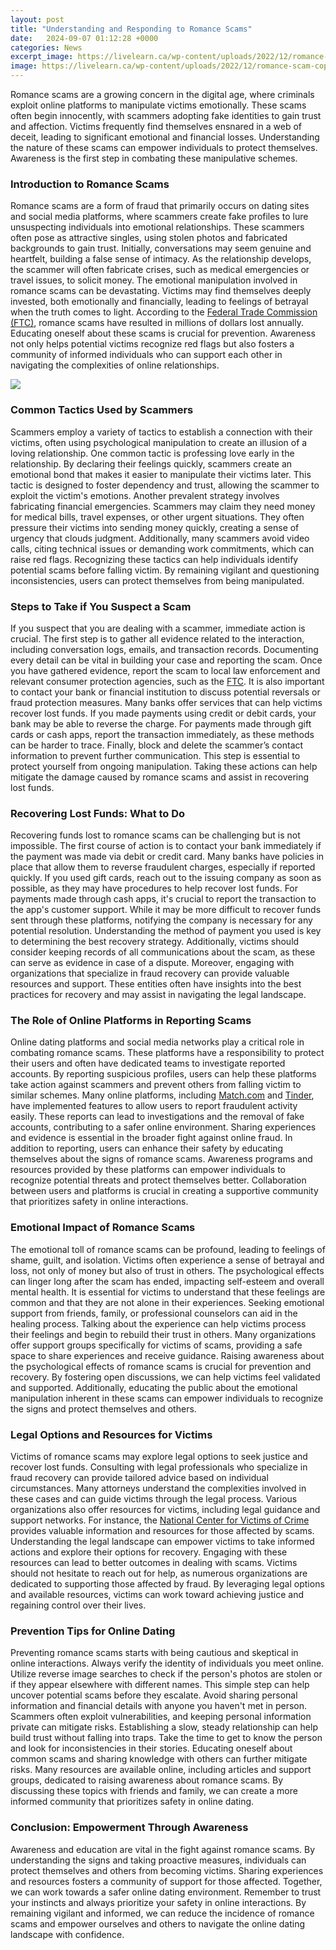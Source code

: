 ```yaml
---
layout: post
title: "Understanding and Responding to Romance Scams"
date:   2024-09-07 01:12:28 +0000
categories: News
excerpt_image: https://livelearn.ca/wp-content/uploads/2022/12/romance-scam-copy.jpg
image: https://livelearn.ca/wp-content/uploads/2022/12/romance-scam-copy.jpg
---
```


Romance scams are a growing concern in the digital age, where criminals exploit online platforms to manipulate victims emotionally. These scams often begin innocently, with scammers adopting fake identities to gain trust and affection. Victims frequently find themselves ensnared in a web of deceit, leading to significant emotional and financial losses. Understanding the nature of these scams can empower individuals to protect themselves. Awareness is the first step in combating these manipulative schemes.
### Introduction to Romance Scams
Romance scams are a form of fraud that primarily occurs on dating sites and social media platforms, where scammers create fake profiles to lure unsuspecting individuals into emotional relationships. These scammers often pose as attractive singles, using stolen photos and fabricated backgrounds to gain trust. Initially, conversations may seem genuine and heartfelt, building a false sense of intimacy. As the relationship develops, the scammer will often fabricate crises, such as medical emergencies or travel issues, to solicit money.
The emotional manipulation involved in romance scams can be devastating. Victims may find themselves deeply invested, both emotionally and financially, leading to feelings of betrayal when the truth comes to light. According to the [Federal Trade Commission (FTC)](https://www.ftc.gov), romance scams have resulted in millions of dollars lost annually. Educating oneself about these scams is crucial for prevention. Awareness not only helps potential victims recognize red flags but also fosters a community of informed individuals who can support each other in navigating the complexities of online relationships.

![](https://livelearn.ca/wp-content/uploads/2022/12/romance-scam-copy.jpg)
### Common Tactics Used by Scammers
Scammers employ a variety of tactics to establish a connection with their victims, often using psychological manipulation to create an illusion of a loving relationship. One common tactic is professing love early in the relationship. By declaring their feelings quickly, scammers create an emotional bond that makes it easier to manipulate their victims later. This tactic is designed to foster dependency and trust, allowing the scammer to exploit the victim's emotions.
Another prevalent strategy involves fabricating financial emergencies. Scammers may claim they need money for medical bills, travel expenses, or other urgent situations. They often pressure their victims into sending money quickly, creating a sense of urgency that clouds judgment. Additionally, many scammers avoid video calls, citing technical issues or demanding work commitments, which can raise red flags. Recognizing these tactics can help individuals identify potential scams before falling victim. By remaining vigilant and questioning inconsistencies, users can protect themselves from being manipulated.
### Steps to Take if You Suspect a Scam
If you suspect that you are dealing with a scammer, immediate action is crucial. The first step is to gather all evidence related to the interaction, including conversation logs, emails, and transaction records. Documenting every detail can be vital in building your case and reporting the scam. Once you have gathered evidence, report the scam to local law enforcement and relevant consumer protection agencies, such as the [FTC](https://www.ftc.gov).
It is also important to contact your bank or financial institution to discuss potential reversals or fraud protection measures. Many banks offer services that can help victims recover lost funds. If you made payments using credit or debit cards, your bank may be able to reverse the charge. For payments made through gift cards or cash apps, report the transaction immediately, as these methods can be harder to trace.
Finally, block and delete the scammer’s contact information to prevent further communication. This step is essential to protect yourself from ongoing manipulation. Taking these actions can help mitigate the damage caused by romance scams and assist in recovering lost funds.
### Recovering Lost Funds: What to Do
Recovering funds lost to romance scams can be challenging but is not impossible. The first course of action is to contact your bank immediately if the payment was made via debit or credit card. Many banks have policies in place that allow them to reverse fraudulent charges, especially if reported quickly. If you used gift cards, reach out to the issuing company as soon as possible, as they may have procedures to help recover lost funds.
For payments made through cash apps, it's crucial to report the transaction to the app's customer support. While it may be more difficult to recover funds sent through these platforms, notifying the company is necessary for any potential resolution. Understanding the method of payment you used is key to determining the best recovery strategy. Additionally, victims should consider keeping records of all communications about the scam, as these can serve as evidence in case of a dispute.
Moreover, engaging with organizations that specialize in fraud recovery can provide valuable resources and support. These entities often have insights into the best practices for recovery and may assist in navigating the legal landscape.
### The Role of Online Platforms in Reporting Scams
Online dating platforms and social media networks play a critical role in combating romance scams. These platforms have a responsibility to protect their users and often have dedicated teams to investigate reported accounts. By reporting suspicious profiles, users can help these platforms take action against scammers and prevent others from falling victim to similar schemes.
Many online platforms, including [Match.com](https://more.io.vn/en/Match.com) and [Tinder](https://more.io.vn/en/Tinder_(app)), have implemented features to allow users to report fraudulent activity easily. These reports can lead to investigations and the removal of fake accounts, contributing to a safer online environment. Sharing experiences and evidence is essential in the broader fight against online fraud.
In addition to reporting, users can enhance their safety by educating themselves about the signs of romance scams. Awareness programs and resources provided by these platforms can empower individuals to recognize potential threats and protect themselves better. Collaboration between users and platforms is crucial in creating a supportive community that prioritizes safety in online interactions.
### Emotional Impact of Romance Scams
The emotional toll of romance scams can be profound, leading to feelings of shame, guilt, and isolation. Victims often experience a sense of betrayal and loss, not only of money but also of trust in others. The psychological effects can linger long after the scam has ended, impacting self-esteem and overall mental health. It is essential for victims to understand that these feelings are common and that they are not alone in their experiences.
Seeking emotional support from friends, family, or professional counselors can aid in the healing process. Talking about the experience can help victims process their feelings and begin to rebuild their trust in others. Many organizations offer support groups specifically for victims of scams, providing a safe space to share experiences and receive guidance.
Raising awareness about the psychological effects of romance scams is crucial for prevention and recovery. By fostering open discussions, we can help victims feel validated and supported. Additionally, educating the public about the emotional manipulation inherent in these scams can empower individuals to recognize the signs and protect themselves and others.
### Legal Options and Resources for Victims
Victims of romance scams may explore legal options to seek justice and recover lost funds. Consulting with legal professionals who specialize in fraud recovery can provide tailored advice based on individual circumstances. Many attorneys understand the complexities involved in these cases and can guide victims through the legal process.
Various organizations also offer resources for victims, including legal guidance and support networks. For instance, the [National Center for Victims of Crime](https://www.ncvc.org) provides valuable information and resources for those affected by scams. Understanding the legal landscape can empower victims to take informed actions and explore their options for recovery.
Engaging with these resources can lead to better outcomes in dealing with scams. Victims should not hesitate to reach out for help, as numerous organizations are dedicated to supporting those affected by fraud. By leveraging legal options and available resources, victims can work toward achieving justice and regaining control over their lives.
### Prevention Tips for Online Dating
Preventing romance scams starts with being cautious and skeptical in online interactions. Always verify the identity of individuals you meet online. Utilize reverse image searches to check if the person's photos are stolen or if they appear elsewhere with different names. This simple step can help uncover potential scams before they escalate.
Avoid sharing personal information and financial details with anyone you haven't met in person. Scammers often exploit vulnerabilities, and keeping personal information private can mitigate risks. Establishing a slow, steady relationship can help build trust without falling into traps. Take the time to get to know the person and look for inconsistencies in their stories.
Educating oneself about common scams and sharing knowledge with others can further mitigate risks. Many resources are available online, including articles and support groups, dedicated to raising awareness about romance scams. By discussing these topics with friends and family, we can create a more informed community that prioritizes safety in online dating.
### Conclusion: Empowerment Through Awareness
Awareness and education are vital in the fight against romance scams. By understanding the signs and taking proactive measures, individuals can protect themselves and others from becoming victims. Sharing experiences and resources fosters a community of support for those affected. Together, we can work towards a safer online dating environment.
Remember to trust your instincts and always prioritize your safety in online interactions. By remaining vigilant and informed, we can reduce the incidence of romance scams and empower ourselves and others to navigate the online dating landscape with confidence.